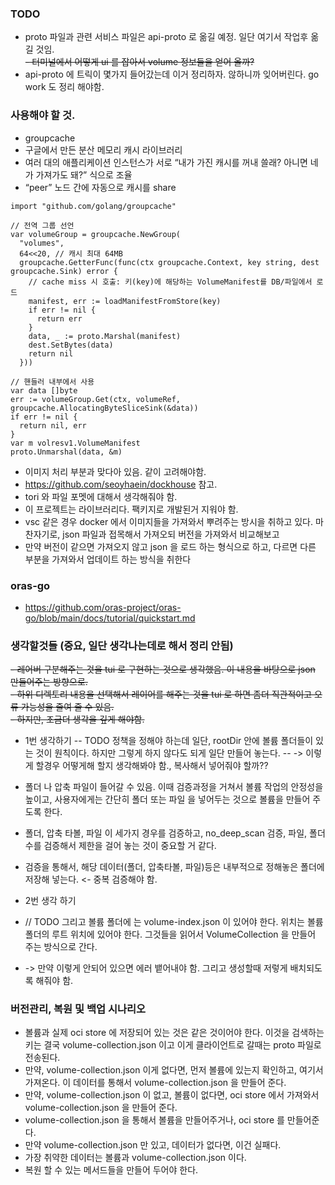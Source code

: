 ### TODO
- proto 파일과 관련 서비스 파일은 api-proto 로 옮길 예정. 일단 여기서 작업후 옮길 것임.  
~~- 터미널에서 어떻게 ui 를 잡아서 volume 정보들을 얻어 올까?~~  
- api-proto 에 트릭이 몇가지 들어갔는데 이거 정리하자. 않하니까 잊어버린다. go work 도 정리 해야함.

### 사용해야 할 것.
- groupcache
- 구글에서 만든 분산 메모리 캐시 라이브러리  
- 여러 대의 애플리케이션 인스턴스가 서로 “내가 가진 캐시를 꺼내 쓸래? 아니면 네가 가져가도 돼?” 식으로 조율  
- “peer” 노드 간에 자동으로 캐시를 share  

```aiignore
import "github.com/golang/groupcache"

// 전역 그룹 선언
var volumeGroup = groupcache.NewGroup(
  "volumes",
  64<<20, // 캐시 최대 64MB
  groupcache.GetterFunc(func(ctx groupcache.Context, key string, dest groupcache.Sink) error {
    // cache miss 시 호출: 키(key)에 해당하는 VolumeManifest를 DB/파일에서 로드
    manifest, err := loadManifestFromStore(key)
    if err != nil {
      return err
    }
    data, _ := proto.Marshal(manifest)
    dest.SetBytes(data)
    return nil
  }))

// 핸들러 내부에서 사용
var data []byte
err := volumeGroup.Get(ctx, volumeRef, groupcache.AllocatingByteSliceSink(&data))
if err != nil {
  return nil, err
}
var m volresv1.VolumeManifest
proto.Unmarshal(data, &m)

```

- 이미지 처리 부분과 맞다아 있음. 같이 고려해야함.  
- https://github.com/seoyhaein/dockhouse 참고.  
- tori 와 파일 포멧에 대해서 생각해줘야 함.  
- 이 프로젝트는 라이브러리다.  팩키지로 개발된거 지워야 함.  
- vsc 같은 경우 docker 에서 이미지들을 가져와서 뿌려주는 방시을 취하고 있다. 마찬자기로, json 파일과 접목해서 가져오되 버전을 가져와서 비교해보고  
- 만약 버전이 같으면 가져오지 않고 json 을 로드 하는 형식으로 하고, 다르면 다른 부분을 가져와서 업데이트 하는 방식을 취한다    

### oras-go
- https://github.com/oras-project/oras-go/blob/main/docs/tutorial/quickstart.md

### 생각할것들 (중요, 일단 생각나는데로 해서 정리 안됨)
~~- 레어버 구분해주는 것을 tui 로 구현하는 것으로 생각했음. 이 내용을 바탕으로 json 만들어주는 방향으로.~~   
~~- 하위 디렉토리 내용을 선택해서 레이어를 해주는 것을 tui 로 하면 좀더 직관적이고 오류 가능성을 줄여 줄 수 있음.~~  
~~- 하지만, 조금더 생각을 깊게 해야함.~~    

- 1번 생각하기
-- TODO 정책을 정해야 하는데 일단, rootDir 안에 볼륨 폴더들이 있는 것이 원칙이다. 하지만 그렇게 하지 않다도 되게 일단 만들어 놓는다.
-- -> 이렇게 할경우 어떻게해 할지 생각해봐야 함., 복사해서 넣어줘야 할까??

- 폴더 나 압축 파일이 들어갈 수 있음. 이때 검증과정을 거쳐서 볼륨 작업의 안정성을 높이고, 사용자에게는 간단히 폴더 또는 파일 을 넣어두는 것으로 볼륨을 만들어 주도록 한다.
- 폴더, 압축 타볼, 파일 이 세가지 경우를 검증하고, no_deep_scan 검증, 파일, 폴더 수를 검증해서 제한을 걸어 놓는 것이 중요할 거 같다.
- 검증을 통해서, 해당 데이터(폴더, 압축타볼, 파일)등은 내부적으로 정해놓은 폴더에 저장해 넣는다. <- 중복 검증해야 함.

- 2번 생각 하기
- // TODO 그리고 볼륨 폴더에 는 volume-index.json 이 있어야 한다. 위치는 볼륨 폴더의 루트 위치에 있어야 한다. 그것들을 읽어서 VolumeCollection 을 만들어 주는 방식으로 간다.
- -> 만약 이렇게 안되어 있으면 에러 뱉어내야 함. 그리고 생성할때 저렇게 배치되도록 해줘야 함.


### 버전관리, 복원 및 백업 시나리오
- 볼륨과 실제 oci store 에 저장되어 있는 것은 같은 것이어야 한다. 이것을 검색하는 키는 결국 volume-collection.json 이고 이게 클라이언트로 갈때는 proto 파일로 전송된다.
- 만약, volume-collection.json 이게 없다면, 먼저 볼륨에 있는지 확인하고, 여기서 가져온다. 이 데이터를 통해서 volume-collection.json 을 만들어 준다.
- 만약, volume-collection.json 이 없고, 볼륨이 없다면, oci store 에서 가져와서 volume-collection.json 을 만들어 준다.
- volume-collection.json 을 통해서 볼륨을 만들어주거나, oci store 를 만들어준다. 
- 만약 volume-collection.json 만 있고, 데이터가 없다면, 이건 실패다.
- 가장 취약한 데이터는 볼륨과 volume-collection.json 이다. 
- 복원 할 수 있는 메서드들을 만들어 두어야 한다.

